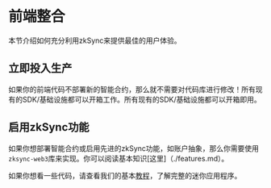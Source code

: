 # 前端整合

本节介绍如何充分利用zkSync来提供最佳的用户体验。

## 立即投入生产

如果你的前端代码不部署新的智能合约，那么就不需要对代码库进行修改！所有现有的SDK/基础设施都可以开箱工作。所有现有的SDK/基础设施都可以开箱即用。

## 启用zkSync功能

如果你想部署智能合约或启用先进的zkSync功能，如账户抽象，那么你需要使用`zksync-web3`库来实现。你可以阅读基本知识[这里]（./features.md）。

如果你想看一些代码，请查看我们的基本[教程](././dev/building-onzksync/hello-world.md)，了解完整的迷你应用程序。
